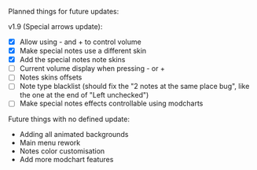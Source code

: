Planned things for future updates:

v1.9 (Special arrows update):
- [X] Allow using - and + to control volume
- [X] Make special notes use a different skin
- [X] Add the special notes note skins
- [ ] Current volume display when pressing - or +
- [ ] Notes skins offsets
- [ ] Note type blacklist (should fix the "2 notes at the same place bug", like the one at the end of "Left unchecked")
- [ ] Make special notes effects controllable using modcharts

Future things with no defined update:
  - Adding all animated backgrounds
  - Main menu rework
  - Notes color customisation
  - Add more modchart features
